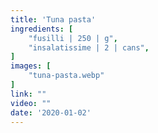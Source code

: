 ```yaml
---
title: 'Tuna pasta'
ingredients: [
    "fusilli | 250 | g",
    "insalatissime | 2 | cans",
]
images: [
    "tuna-pasta.webp"
]
link: ""
video: ""
date: '2020-01-02'
---
```


